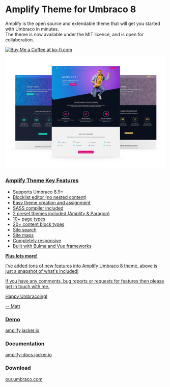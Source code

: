 # Amplify Theme for Umbraco 8
Amplify is the open source and extendable theme that will get you started with Umbraco in minutes.  
The theme is now available under the MIT licence, and is open for collaboration. 

<a href='https://ko-fi.com/mattbarlow' target='_blank'><img height='35' style='border:0px;height:46px;' src='https://az743702.vo.msecnd.net/cdn/kofi3.png?v=0' border='0' alt='Buy Me a Coffee at ko-fi.com' />
  
![Amplify Theme](/amplify-theme-umbrco.png)

### Amplify Theme Key Features

- Supports Umbraco 8.9+
- Blocklist editor (no nested content)
- Easy theme creation and assignment
- SASS compiler included
- 2 preset themes included (Amplify & Paragon)
- 10+ page types
- 20+ content block types
- Site search
- Site maps 
- Completely responsive
- Built with Bulma and Vue frameworks 

**Plus lots more!**

I've added tons of new features into Amplify Umbraco 8 theme, above is just a snapshot of what's included!

If you have any comments, bug reports or requests for features then please get in touch with me.

Happy Umbracoing!

-- Matt

### Demo
[amplify.jacker.io](https://amplify.jacker.io/)

### Documentation
[amplify-docs.jacker.io](https://amplify-docs.jacker.io/)

### Download
[our.umbraco.com](https://our.umbraco.com/packages/starter-kits/amplify-theme/)


